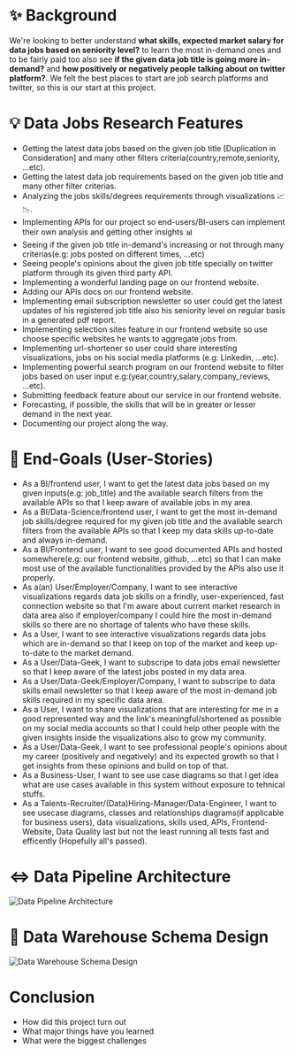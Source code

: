 # ✨ Background
We're looking to better understand **what skills, expected market salary for data jobs based on seniority level?** to learn the most in-demand ones and to be fairly paid too also see **if the given data job title is going more in-demand?** and **how positively or negatively people talking about on twitter platform?**. We felt the best places to start are job search platforms and twitter, so this is our start at this project.

# 💡 Data Jobs Research Features
- Getting the latest data jobs based on the given job title [Duplication in Consideration] and many other filters criteria(country,remote,seniority, ...etc).
- Getting the latest data job requirements based on the given job title and many other filter criterias.
- Analyzing the jobs skills/degrees requirements through visualizations 📈 📉.
- Implementing APIs for our project so end-users/BI-users can implement their own analysis and getting other insights 📊
- Seeing if the given job title in-demand's increasing or not through many criterias(e.g: jobs posted on different times, ...etc)
- Seeing people's opinions about the given job title specially on twitter platform through its given third party API.
- Implementing a wonderful landing page on our frontend website.
- Adding our APIs docs on our frontend website.
- Implementing email subscription newsletter so user could get the latest updates of his registered job title also his seniority level on regular basis in a generated pdf report.
- Implementing selection sites feature in our frontend website so use choose specific websites he wants to aggregate jobs from.
- Implementing url-shortener so user could share interesting visualizations, jobs on his social media platforms (e.g: Linkedin, ...etc).
- Implementing powerful search program on our frontend website to filter jobs based on user input e.g:(year,country,salary,company_reviews, ...etc).
- Submitting feedback feature about our service in our frontend website.
- Forecasting, if possible, the skills that will be in greater or lesser demand in the next year.
- Documenting our project along the way.

# 🎯 End-Goals (User-Stories)
- As a BI/frontend user, I want to get the latest data jobs based on my given inputs(e.g: job_title) and the available search filters from the available APIs so that I keep aware of available jobs in my area.
- As a BI/Data-Science/frontend user, I want to get the most in-demand job skills/degree required for my given job title and the available search filters from the available APIs so that I keep my data skills up-to-date and always in-demand.
- As a BI/Frontend user, I want to see good documented APIs and hosted somewhere(e.g: our frontend website, github, ...etc) so that I can make most use of the available functionalities provided by the APIs also use it properly.
- As a(an) User/Employer/Company, I want to see interactive visualizations regards data job skills on a frindly, user-experienced, fast connection website so that I'm aware about current market research in data area also if employer/company I could hire the most in-demand skills so there are no shortage of talents who have these skills.
- As a User, I want to see interactive visualizations regards  data jobs which are in-demand so that I keep on top of the market and keep up-to-date to the market demand.
- As a User/Data-Geek, I want to subscripe to data jobs email newsletter so that I keep aware of the latest jobs posted in my data area.
- As a User/Data-Geek/Employer/Company, I want to subscripe to data skills email newsletter so that I keep aware of the most in-demand job skills required in my specific data area.
- As a User, I want to share visualizations that are interesting for me in a good represented way and the link's meaningful/shortened as possible on my social media accounts so that I could help other people with the given insights inside the visualizations also to grow my community.
- As a User/Data-Geek, I want to see professional people's opinions about my career (positively and negatively) and its expected growth so that I get insights from these opinions and build on top of that.
- As a Business-User, I want to see use case diagrams so that I get idea what are use cases available in this system without exposure to tehnical stuffs.
- As a Talents-Recruiter/(Data)Hiring-Manager/Data-Engineer, I want to see usecase diagrams, classes and relationships diagrams(if applicable for business users), data visualizations, skills used, APIs, Frontend-Website, Data Quality last but not the least running all tests fast and efficently (Hopefully all's passed).

<!-- # Contents

- [The Data Set](#the-data-set)
- [Data Pipeline Architecture](#⇔-data-pipeline-architecture)
- [Data Warehouse Schema Design](#🏢-data-warehouse-schema-design)
- [Used Tools](#used-tools)
  - [Connect](#connect)
  - [Buffer](#buffer)
  - [Processing](#processing)
  - [Storage](#storage)
  - [Visualization](#visualization)
- [Pipelines](#pipelines)
  - [Stream Processing](#stream-processing)
    - [Storing Data Stream](#storing-data-stream)
    - [Processing Data Stream](#processing-data-stream)
  - [Batch Processing](#batch-processing)
  - [Visualizations](#visualizations)
- [Demo](#demo)
- [Conclusion](#conclusion)
- [Follow Me On](#follow-me-on)
- [Appendix](#appendix)

# Pipelines
- Explain the pipelines for processing that you are building
- Go through your development and add your source code -->
# ⇔ Data Pipeline Architecture
![Data Pipeline Architecture](https://github.com/mhmdawnallah/Data-Jobs-Research/blob/feature/readme/diagrams/Data%20Pipeline%20Architecture.png)
# 🏢 Data Warehouse Schema Design
![Data Warehouse Schema Design](https://github.com/mhmdawnallah/Data-Jobs-Research/blob/feature/readme/diagrams/Data%20Warehouse%20Schema%20Design.png)

# Conclusion
- How did this project turn out
- What major things have you learned
- What were the biggest challenges

<!-- ## Connect
## Buffer
## Processing
## Storage
## Visualization
## Stream Processing
### Storing Data Stream
### Processing Data Stream
## Batch Processing
## Visualizations

# Demo
- You could add a demo video here
- Or link to your presentation video of the project

# Conclusion
Write a comprehensive conclusion.
- How did this project turn out
- What major things have you learned
- What were the biggest challenges

# Follow Us On
Add the links to our LinkedIn Profiles
https://www.linkedin.com/in/mohamedawnallah/

# Appendix -->
